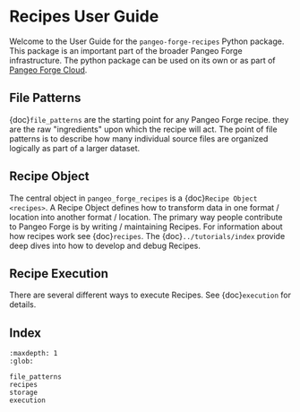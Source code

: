# Recipes User Guide

Welcome to the User Guide for the `pangeo-forge-recipes` Python package.
This package is an important part of the broader Pangeo Forge infrastructure.
The python package can be used on its own or as part of [Pangeo Forge Cloud](/cloud_automation_user_guide/index.md).

## File Patterns

{doc}`file_patterns` are the starting point for any Pangeo Forge recipe.
they are the raw "ingredients" upon which the recipe will act.
The point of file patterns is to describe how many individual source files are
organized logically as part of a larger dataset.

## Recipe Object

The central object in `pangeo_forge_recipes` is a {doc}``Recipe Object <recipes>``.
A Recipe Object defines how to transform data in one format / location into another format / location.
The primary way people contribute to Pangeo Forge is by writing / maintaining Recipes.
For information about how recipes work see {doc}`recipes`.
The {doc}`../tutorials/index` provide deep dives into how to develop and debug Recipes.

## Recipe Execution

There are several different ways to execute Recipes.
See {doc}`execution` for details.

## Index

```{toctree}
:maxdepth: 1
:glob:

file_patterns
recipes
storage
execution
```
